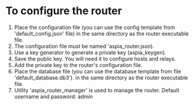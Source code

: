 To configure the router
=======================
1. Place the configuration file (you can use the config template from 'default_config.json' file) in the same directory as the router executable file.
2. The configuration file must be named 'aspia_router.json).
3. Use a key generator to generate a private key (aspia_keygen).
4. Save the public key. You will need it to configure hosts and relays.
5. Add the private key to the router's configuration file.
6. Place the database file (you can use the database template from file 'default_database.db3'). in the same directory as the router executable file.
7. Utility 'aspia_router_manager' is used to manage the router. Default username and password: admin